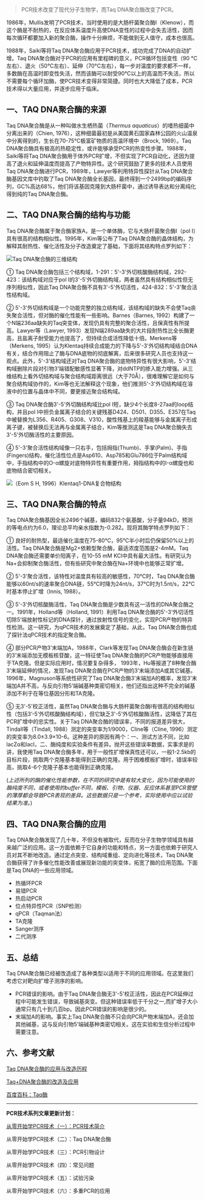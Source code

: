 > PCR技术改变了现代分子生物学，而Taq DNA聚合酶改变了PCR。

1986年，Mullis发明了PCR技术，当时使用的是大肠杆菌聚合酶I（Klenow），而这个酶是不耐热的，在反应体系温度升高使DNA变性的过程中会失去活性，因而每次循环都要加入新的聚合酶，操作十分麻烦，不能做到无人值守，成本也很高。

1988年，Saiki等将Taq DNA聚合酶应用于PCR技术，成功完成了DNA的自动扩增。Taq DNA聚合酶对于PCR的应用有里程碑的意义，PCR循环包括变性（90 °C左右）、退火（50°C左右）、延伸（70°C左右），每一步对温度的要求都不一样，多数酶在高温时即变性失活，然而该酶可以耐受90℃以上的高温而不失活，所以不需要每个循环加酶，使PCR技术变得非常简捷。同时也大大降低了成本，PCR技术得以大量应用，并逐步应用于临床。

## 一、TAQ DNA聚合酶的来源

Taq DNA聚合酶是从一种叫做水生栖热菌（*Thermus aquaticus*）的嗜热细菌中分离出来的（Chien, 1976），这种细菌最初是从美国黄石国家森林公园的火山温泉中分离得到的，生长在70-75℃极富矿物质的高温环境中（Brock, 1969）。Taq DNA聚合酶具有极高的热稳定性，或许能够承受PCR的热变性步骤。1988年，Saiki等将Taq DNA聚合酶用于体外PCR扩增，不但实现了PCR自动化，还因为提高了退火和延伸温度而提高了产物特异性。这个研究鼓励了更多的技术人员使用Taq DNA聚合酶进行PCR，1989年，Lawyer等利用特异性探针从Taq DNA聚合酶基因文库中钓取了Taq DNA聚合酶全长基因，最终得到一个2499bp的编码序列，GC%高达68%，他们将该基因克隆到大肠杆菌中，通过诱导表达和分离纯化得到纯的Taq DNA聚合酶。

## 二、TAQ DNA聚合酶的结构与功能

Taq DNA聚合酶属于聚合酶家族A，是一个单体酶，它与大肠杆菌聚合酶I（pol I）具有很高的结构相似性。1995年，Kim等公布了Taq DNA聚合酶的晶体结构，为解释其耐热性、催化活性及分子改造奠定了基础，下面将其结构特点罗列如下：

![Taq DNA聚合酶的三维结构](https://jianzuoyi.github.io/img/2020-11-28-taq_dna.webp)

① Taq DNA聚合酶包括三个结构域，1-291：5'-3'外切核酸酶结构域，292-423：该结构域对应于pol I的3'-5'外切酶结构域，两者虽然具有结构相似性但无序列相似性，因此Taq DNA聚合酶不具有3'-5'外切活性，424-832：5'-3'聚合活性结构域。

② 5'-3'外切结构域是一个功能完整的独立结构域，该结构域的缺失不会使Taq丧失聚合活性，但对酶的催化性能有一些影响。Barnes（Barnes, 1992）构建了一个N端236aa缺失的Taq突变体，发现仍具有完整的聚合活性，且保真性有所提高。Lawyer等（Lawyer, 1993）发现N端289aa缺失的大片段耐热性比全长酶更高，且盐离子耐受能力也提高了，但持续合成活性降低十倍。Merkens等（Merkens, 1995）认为Klentaq持续合成能力的下降与5'-3'外切结构域结合DNA有关，结合作用阻止了酶与DNA底物的彻底解离，后来很多研究人员也支持这一观点。此外，5'-3'结构域还对Taq DNA聚合酶的底物特异性有很大影响，5'-3'结构域删除片段对引物3’端错配敏感性显著下降，对ddNTP的掺入能力增强。从三维结构上看外切结构域与聚合结构域距离很远（大于70Å），很难理解它是如何与聚合结构域协作的，Kim等也无法解释这个现象，他们推测5'-3'外切结构域在溶液中的位置与晶体中不同，要更接近聚合结构域。

③ Taq DNA聚合酶3'-5'外切酶结构域比pol I短，缺少4个长度8-27aa的loop结构，并且pol I中担负金属离子结合的关键残基D424、D501、D355、E357在Taq中被替换为L356、R405、G308、V310，酸性残基上的羧基能够与金属离子形成离子键，被替换后无法再与金属离子结合，Kim等推测这是Taq DNA聚合酶失去3'-5'外切酶活性的主要原因。

④ 5'-3'聚合活性结构域像一只右手，包括拇指(Thumb)、手掌(Palm)、手指(Fingers)结构，催化活性位点是Asp610、Asp785和Glu786位于Palm结构域中，手指结构中的O-α螺旋对底物特异性有重要作用，拇指结构中的I-α螺旋也和底物结合密切相关。

![（Eom S H, 1996）Klentaq1-DNA复合物结构](https://jianzuoyi.github.io/img/2020-11-28-Klentaq1-DNA.webp)

## 三、TAQ DNA聚合酶的特点

Taq DNA聚合酶基因全长2496个碱基，编码832个氨基酸，分子量94kD，预测的等电点约为6.0，理论总平均亲水指数为-0.282。现将其酶学特点罗列如下：

① 良好的耐热型，最适催化温度在75-80℃，95℃半小时后仍保留50%以上的活性。Taq DNA聚合酶是Mg2+依赖型聚合酶，最适浓度范围是2-4mM。Taq DNA聚合酶还需要单价阳离子，在10-55 mM KCl中具有最大活性。有研究认为Na+会抑制聚合酶活性，但有些研究中聚合酶在Na+环境中也能够正常扩增。

② 5'-3'聚合活性，该特性对温度具有较高的敏感性，70℃时，Taq DNA聚合酶能够以60nt/s的速率聚合DNA链，55℃时降为24nt/s，37℃时为1.5nt/s，22℃时基本停止扩增（Innis, 1988）。

③ 5'-3'外切核酸酶活性，Taq DNA聚合酶是少数具有这一活性的DNA聚合酶之一。1991年，Holland等（Holland, 1991）利用Taq DNA聚合酶的5'-3'外切活性切除5’端放射性标记的DNA探针，通过放射性信号的变化，实现PCR产物的特异性检测。这一研究，为qPCR技术的发展奠定了基础，从此，Taq DNA聚合酶也成了探针法qPCR技术的指定聚合酶。

④ 部分PCR产物3’末端加A，1988年，Clark等发现Taq DNA聚合酶会在新生链的3’末端添加无模板核苷酸，这一特征使Taq DNA聚合酶的PCR产物能够直接用于TA克隆。但是实际应用时，情况要复杂得多， 1993年，Hu等报道了8种聚合酶3’末端延伸的情况，发现Taq DNA聚合酶在PCR产物的3’末端添加A或其它碱基。1996年，Magnuson等系统性研究了Taq DNA聚合酶3’末端加A的概率，发现3’末端加A并不高，与反向引物5’端碱基种类密切相关，他们还指出这种不完全的碱基添加不利于在等位基因分形和TA克隆。

⑤ 无3'-5'校正活性，虽然Taq DNA聚合酶与大肠杆菌聚合酶I有很高的结构相似性（包括3’-5’外切核酸酶结构域），但它缺乏3'-5'外切核酸酶活性，这降低了其在PCR扩增中的忠实性。关于Taq DNA聚合酶的错误率，不同的报道差异很大，Tindall等（Tindall, 1988）测定的突变率为1/9000，Cline等（Cline, 1996）测定的突变率为8.0±3.9×10-6。这种差异的原因有两个：一、测试方法不同，比如lacZα和lacI，二、酶纯度和实验条件有差异。抛开这些错误率数据，实事求是的讲，我使用Taq DNA聚合酶多年，用于一般性扩增保真性还可以，一般1-2.5kb的目标片段，挑取两个克隆基本能得到正确的克隆。用于困难模板扩增时，错误率较高，挑取4-6个克隆子基本也能得到正确克隆。

(*上述所列的酶的催化性能参数，在不同的研究中是有较大变化，因为可能使用的酶纯度不同，或者使用的buffer不同，模板、引物、仪器、反应体系甚至PCR管壁的薄厚都会导致PCR表现的差异。这些数据只是一个参考，实际使用中应以试验结果为准。*)

## 四、TAQ DNA聚合酶的应用

Taq DNA聚合酶发现了几十年，不但没有被取代，反而在分子生物学领域具有越来越广泛的应用。这一方面依赖于它自身的功能和特点，另一方面也依赖于研究人员对其不断地改造。通过定点突变、结构域重组、定向进化等技术，Taq DNA聚合酶获得了许多催化性能改善或展现新功能的突变体，拓宽了酶的应用范围。下面是Taq DNA的一些应用领域。

* 热循环PCR
* 易错PCR
* 热启动PCR 
* 位点特异性PCR（SNP检测）
* qPCR（Taqman法）
* TA克隆
* Sanger测序
* 二代测序

## 五、总结

Taq DNA聚合酶已经被改造成了各种类型以适用于不同的应用领域。在这里我们考虑它对靶向扩增子测序的影响。

* PCR错误的影响。由于Taq DNA聚合酶无3'-5'校正活性，因此在PCR延伸过程中可能发生错误，导致碱基突变。但这种错误率低于千分之一,而扩增子大小通常只有几十到几百bp。因此PCR错误的影响是很少的。
* 末端加A的影响。事实上Taq DNA聚合酶不只会向PCR产物末端加A，还会加其他碱基，这与反向引物5’端碱基种类密切相关。这在实验和生信分析过程中需要注意。

## 六、参考文献

[Taq DNA聚合酶的应用与改造历程](https://www.jianshu.com/p/a6d919a81b03)

[Taq+DNA聚合酶的改造及应用](https://wenku.baidu.com/view/fb44d519f524ccbff0218419.html)

[百度百科：Taq酶](https://baike.baidu.com/item/Taq%E9%85%B6/9237929?fr=aladdin)

---

**PCR技术系列文章更新计划：**

[从零开始学PCR技术（一）：PCR技术简介](https://jianzuoyi.github.io/2020-11-27-PCR-1-introduction/)

从零开始学PCR技术（二）：Taq DNA聚合酶

从零开始学PCR技术（三）：PCR引物设计

从零开始学PCR技术（四）：常见问题

从零开始学PCR技术（五）：试验污染

从零开始学PCR技术（六）：多重PCR的应用

